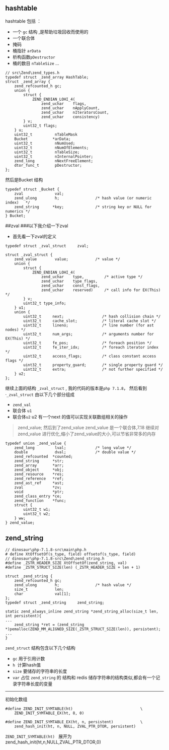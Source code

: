 
## hashtable 
hashtable 包括 ：
- 一个 `gc` 结构 ,是帮助垃圾回收而使用的
- 一个联合体
- 掩码
- 桶指针 `arData`
- 析构函数`pDestructor`
- 桶的数目 `nTableSize`
...
```
// src\Zend\zend_types.h
typedef struct _zend_array HashTable;
struct _zend_array {
	zend_refcounted_h gc;
	union {
		struct {
			ZEND_ENDIAN_LOHI_4(
				zend_uchar    flags,
				zend_uchar    nApplyCount,
				zend_uchar    nIteratorsCount,
				zend_uchar    consistency)
		} v;
		uint32_t flags;
	} u;
	uint32_t          nTableMask
	Bucket           *arData;
	uint32_t          nNumUsed;
	uint32_t          nNumOfElements;
	uint32_t          nTableSize;
	uint32_t          nInternalPointer;
	zend_long         nNextFreeElement;
	dtor_func_t       pDestructor;
};
```
然后是Bucket 结构
```
typedef struct _Bucket {
	zval              val;
	zend_ulong        h;                /* hash value (or numeric index)   */
	zend_string      *key;              /* string key or NULL for numerics */
} Bucket;
```
##zval 
###以下我介绍一下zval
- 首先看一下zval的定义

```
typedef struct _zval_struct     zval;

struct _zval_struct {
	zend_value        value;			/* value */
	union {
		struct {
			ZEND_ENDIAN_LOHI_4(
				zend_uchar    type,			/* active type */
				zend_uchar    type_flags,
				zend_uchar    const_flags,
				zend_uchar    reserved)	    /* call info for EX(This) */
		} v;
		uint32_t type_info;
	} u1;
	union {
		uint32_t     next;                 /* hash collision chain */
		uint32_t     cache_slot;           /* literal cache slot */
		uint32_t     lineno;               /* line number (for ast nodes) */
		uint32_t     num_args;             /* arguments number for EX(This) */
		uint32_t     fe_pos;               /* foreach position */
		uint32_t     fe_iter_idx;          /* foreach iterator index */
		uint32_t     access_flags;         /* class constant access flags */
		uint32_t     property_guard;       /* single property guard */
		uint32_t     extra;                /* not further specified */
	} u2;
};
```
继续上面的结构 `_zval_struct` , 我的代码的版本是`php 7.1.8`， 然后看到  ·`_zval_struct` 由以下几个部分组成
-  `zend_val `
- 联合体 `u1`
- 联合体`u2`
u2 有一个next  的值可以实现关联数组相关的操作

>zend_value; 然后到了zend_value
> zend_value  是一个联合体,7.18 继续对zend_value 进行优化,缩小了zend_value的大小,可以节省非常多的内存
```
typedef union _zend_value {
	zend_long         lval;				/* long value */
	double            dval;				/* double value */
	zend_refcounted  *counted;
	zend_string      *str;
	zend_array       *arr;
	zend_object      *obj;
	zend_resource    *res;
	zend_reference   *ref;
	zend_ast_ref     *ast;
	zval             *zv;
	void             *ptr;
	zend_class_entry *ce;
	zend_function    *func;
	struct {
		uint32_t w1;
		uint32_t w2;
	} ww;
} zend_value;
```
## zend_string
```
// dinosaur\php-7.1.8-src\main\php.h
# define XtOffsetOf(s_type, field) offsetof(s_type, field)
// dinosaur\php-7.1.8-src\Zend\zend_string.h
#define _ZSTR_HEADER_SIZE XtOffsetOf(zend_string, val)
#define _ZSTR_STRUCT_SIZE(len) (_ZSTR_HEADER_SIZE + len + 1)

struct _zend_string {
	zend_refcounted_h gc;
	zend_ulong        h;                /* hash value */
	size_t            len;
	char              val[1];
};
typedef struct _zend_string     zend_string;

static zend_always_inline zend_string *zend_string_alloc(size_t len, int persistent){
...
	zend_string *ret = (zend_string *)pemalloc(ZEND_MM_ALIGNED_SIZE(_ZSTR_STRUCT_SIZE(len)), persistent);
...
}
```
`zend_struct` 结构包含以下几个结构
- `gc` 用于引用计数
- `h`  计算hash值
- `size` 要储存的字符串的长度
- `var` 占位
`zend_string` 的 结构和 redis 储存字符串的结构类似,都会有一个记录字符串长度的变量

***
初始化数组


```
#define ZEND_INIT_SYMTABLE(ht)								\
	ZEND_INIT_SYMTABLE_EX(ht, 8, 0)

#define ZEND_INIT_SYMTABLE_EX(ht, n, persistent)			\
	zend_hash_init(ht, n, NULL, ZVAL_PTR_DTOR, persistent)
```
`ZEND_INIT_SYMTABLE(ht)`   展开为 zend_hash_init(ht,n,NULL,ZVAL_PTR_DTOR,0)

